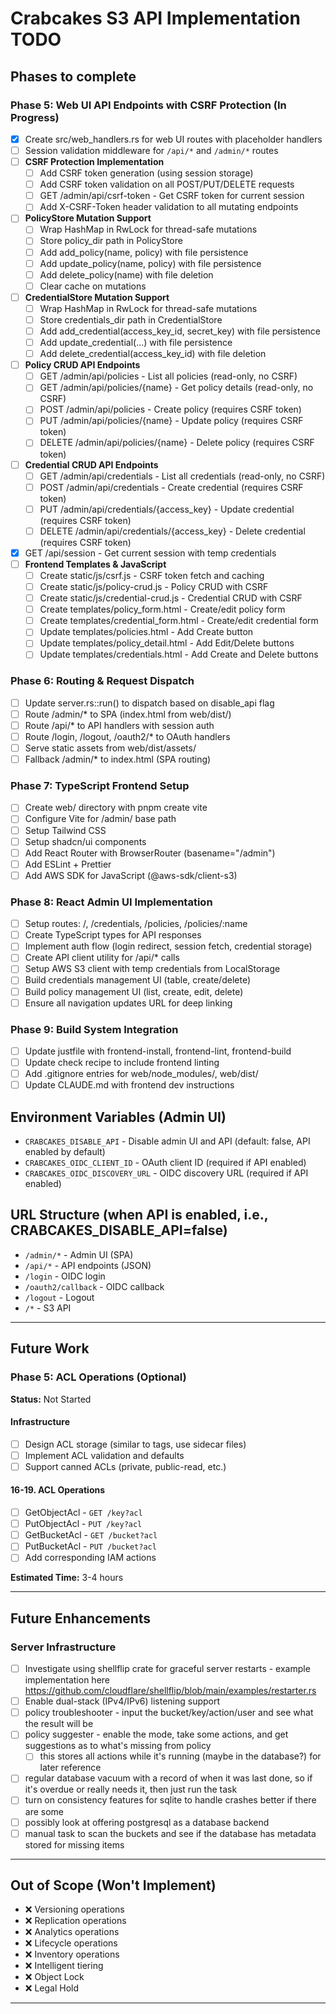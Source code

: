 # Crabcakes S3 API Implementation TODO

## Phases to complete

### Phase 5: Web UI API Endpoints with CSRF Protection (In Progress)

- [x] Create src/web_handlers.rs for web UI routes with placeholder handlers
- [ ] Session validation middleware for `/api/*` and `/admin/*` routes
- [ ] **CSRF Protection Implementation**
  - [ ] Add CSRF token generation (using session storage)
  - [ ] Add CSRF token validation on all POST/PUT/DELETE requests
  - [ ] GET /admin/api/csrf-token - Get CSRF token for current session
  - [ ] Add X-CSRF-Token header validation to all mutating endpoints
- [ ] **PolicyStore Mutation Support**
  - [ ] Wrap HashMap in RwLock for thread-safe mutations
  - [ ] Store policy_dir path in PolicyStore
  - [ ] Add add_policy(name, policy) with file persistence
  - [ ] Add update_policy(name, policy) with file persistence
  - [ ] Add delete_policy(name) with file deletion
  - [ ] Clear cache on mutations
- [ ] **CredentialStore Mutation Support**
  - [ ] Wrap HashMap in RwLock for thread-safe mutations
  - [ ] Store credentials_dir path in CredentialStore
  - [ ] Add add_credential(access_key_id, secret_key) with file persistence
  - [ ] Add update_credential(...) with file persistence
  - [ ] Add delete_credential(access_key_id) with file deletion
- [ ] **Policy CRUD API Endpoints**
  - [ ] GET /admin/api/policies - List all policies (read-only, no CSRF)
  - [ ] GET /admin/api/policies/{name} - Get policy details (read-only, no CSRF)
  - [ ] POST /admin/api/policies - Create policy (requires CSRF token)
  - [ ] PUT /admin/api/policies/{name} - Update policy (requires CSRF token)
  - [ ] DELETE /admin/api/policies/{name} - Delete policy (requires CSRF token)
- [ ] **Credential CRUD API Endpoints**
  - [ ] GET /admin/api/credentials - List all credentials (read-only, no CSRF)
  - [ ] POST /admin/api/credentials - Create credential (requires CSRF token)
  - [ ] PUT /admin/api/credentials/{access_key} - Update credential (requires CSRF token)
  - [ ] DELETE /admin/api/credentials/{access_key} - Delete credential (requires CSRF token)
- [x] GET /api/session - Get current session with temp credentials
- [ ] **Frontend Templates & JavaScript**
  - [ ] Create static/js/csrf.js - CSRF token fetch and caching
  - [ ] Create static/js/policy-crud.js - Policy CRUD with CSRF
  - [ ] Create static/js/credential-crud.js - Credential CRUD with CSRF
  - [ ] Create templates/policy_form.html - Create/edit policy form
  - [ ] Create templates/credential_form.html - Create/edit credential form
  - [ ] Update templates/policies.html - Add Create button
  - [ ] Update templates/policy_detail.html - Add Edit/Delete buttons
  - [ ] Update templates/credentials.html - Add Create and Delete buttons

### Phase 6: Routing & Request Dispatch

- [ ] Update server.rs::run() to dispatch based on disable_api flag
- [ ] Route /admin/* to SPA (index.html from web/dist/)
- [ ] Route /api/* to API handlers with session auth
- [ ] Route /login, /logout, /oauth2/* to OAuth handlers
- [ ] Serve static assets from web/dist/assets/
- [ ] Fallback /admin/* to index.html (SPA routing)

### Phase 7: TypeScript Frontend Setup

- [ ] Create web/ directory with pnpm create vite
- [ ] Configure Vite for /admin/ base path
- [ ] Setup Tailwind CSS
- [ ] Setup shadcn/ui components
- [ ] Add React Router with BrowserRouter (basename="/admin")
- [ ] Add ESLint + Prettier
- [ ] Add AWS SDK for JavaScript (@aws-sdk/client-s3)

### Phase 8: React Admin UI Implementation

- [ ] Setup routes: /, /credentials, /policies, /policies/:name
- [ ] Create TypeScript types for API responses
- [ ] Implement auth flow (login redirect, session fetch, credential storage)
- [ ] Create API client utility for /api/* calls
- [ ] Setup AWS S3 client with temp credentials from LocalStorage
- [ ] Build credentials management UI (table, create/delete)
- [ ] Build policy management UI (list, create, edit, delete)
- [ ] Ensure all navigation updates URL for deep linking

### Phase 9: Build System Integration

- [ ] Update justfile with frontend-install, frontend-lint, frontend-build
- [ ] Update check recipe to include frontend linting
- [ ] Add .gitignore entries for web/node_modules/, web/dist/
- [ ] Update CLAUDE.md with frontend dev instructions

## Environment Variables (Admin UI)

- `CRABCAKES_DISABLE_API` - Disable admin UI and API (default: false, API enabled by default)
- `CRABCAKES_OIDC_CLIENT_ID` - OAuth client ID (required if API enabled)
- `CRABCAKES_OIDC_DISCOVERY_URL` - OIDC discovery URL (required if API enabled)

## URL Structure (when API is enabled, i.e., CRABCAKES_DISABLE_API=false)

- `/admin/*` - Admin UI (SPA)
- `/api/*` - API endpoints (JSON)
- `/login` - OIDC login
- `/oauth2/callback` - OIDC callback
- `/logout` - Logout
- `/*` - S3 API

---

## Future Work

### Phase 5: ACL Operations (Optional)

**Status:** Not Started

#### Infrastructure

- [ ] Design ACL storage (similar to tags, use sidecar files)
- [ ] Implement ACL validation and defaults
- [ ] Support canned ACLs (private, public-read, etc.)

#### 16-19. ACL Operations

- [ ] GetObjectAcl - `GET /key?acl`
- [ ] PutObjectAcl - `PUT /key?acl`
- [ ] GetBucketAcl - `GET /bucket?acl`
- [ ] PutBucketAcl - `PUT /bucket?acl`
- [ ] Add corresponding IAM actions

**Estimated Time:** 3-4 hours

---

## Future Enhancements

### Server Infrastructure

- [ ] Investigate using shellflip crate for graceful server restarts - example implementation here <https://github.com/cloudflare/shellflip/blob/main/examples/restarter.rs>
- [ ] Enable dual-stack (IPv4/IPv6) listening support
- [ ] policy troubleshooter - input the bucket/key/action/user and see what the result will be
- [ ] policy suggester - enable the mode, take some actions, and get suggestions as to what's missing from policy
  - [ ] this stores all actions while it's running (maybe in the database?) for later reference
- [ ] regular database vacuum with a record of when it was last done, so if it's overdue or really needs it, then just run the task
- [ ] turn on consistency features for sqlite to handle crashes better if there are some
- [ ] possibly look at offering postgresql as a database backend
- [ ] manual task to scan the buckets and see if the database has metadata stored for missing items

---

## Out of Scope (Won't Implement)

- ❌ Versioning operations
- ❌ Replication operations
- ❌ Analytics operations
- ❌ Lifecycle operations
- ❌ Inventory operations
- ❌ Intelligent tiering
- ❌ Object Lock
- ❌ Legal Hold

---
